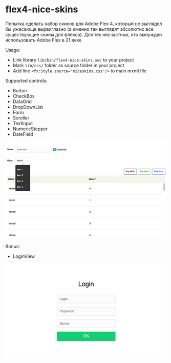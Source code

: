 # flex4-nice-skins

Попытка сделать набор скинов для Adobe Flex 4, который не выглядел бы ужасающе вырвиглазно 
(а именно так выглядят абсолютно все существующие скины для флекса). 
Для тех несчастных, кто вынужден использовать Adobe Flex в 21 веке

Usage:

* Link library `lib/bin/flex4-nice-skins.swc` to your project
* Mark `lib/css/` folder as source folder in your project
* Add line `<fx:Style source="niceskins.css"/>` to main mxml file

Supported controls:

* Button
* CheckBox
* DataGrid
* DropDownList
* Form
* Scroller
* TextInput
* NumericStepper
* DateField

![Controls](controls.jpg)

Bonus:

* LoginView

![Login](login.jpg)